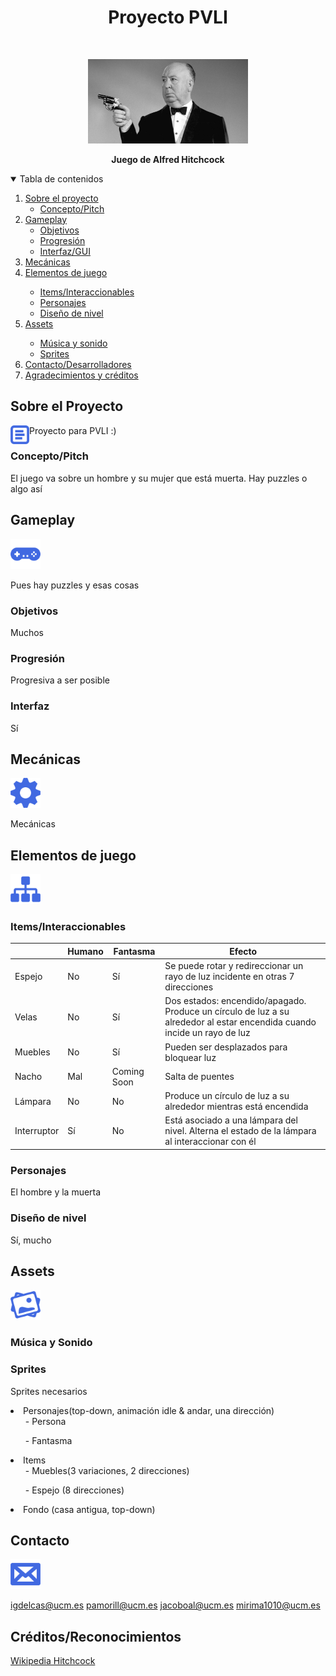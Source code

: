 <!--
*** Thanks for checking out the Best-README-Template. If you have a suggestion
*** that would make this better, please fork the repo and create a pull request
*** or simply open an issue with the tag "enhancement".
*** Thanks again! Now go create something AMAZING! :D
-->


<h1 align="center">Proyecto PVLI</h1>
  
<!-- PROJECT LOGO -->
<br />
<p align="center">
  <a href="https://github.com/miriam-m-s/GRUPO4-PVLI">
    <img src="images/hitchcock.jpg" alt="Logo" | width=256)>
  </a>
  <p align="center">
    <b>Juego de Alfred Hitchcock</b>
  </p>
</p>


<!-- TABLE OF CONTENTS -->
<details open="open">
  <summary>Tabla de contenidos</summary>
  <ol>
    <li>
      <a href="#sobre-el-proyecto">Sobre el proyecto</a>
      <ul>
        <li><a href="#Concepto/Pitch">Concepto/Pitch</a></li>
      </ul>
    </li>
    <li>
      <a href="#Gameplay">Gameplay</a>
      <ul>
        <li><a href="#Objetivos">Objetivos</a></li>
        <li><a href="#Progresión">Progresión</a></li>
        <li><a href="#Interfaz">Interfaz/GUI</a></li>
      </ul>
    </li>
    <li><a href="#usage">Mecánicas</a></li>
    <li><a href="#roadmap">Elementos de juego</a></li>
    <ul>
        <li><a href="#prerequisites">Items/Interaccionables</a></li>
        <li><a href="#installation">Personajes</a></li>
        <li><a href="#installation">Diseño de nivel</a></li>
      </ul>
    <li><a href="#contributing">Assets</a></li>
    <ul>
        <li><a href="#prerequisites">Música y sonido</a></li>
        <li><a href="#installation">Sprites</a></li>
      </ul>
    <li><a href="#contact">Contacto/Desarrolladores</a></li>
    <li><a href="#Créditos/Reconocimientos">Agradecimientos y créditos</a></li>
  </ol>
</details>

<!-- Sobre-el-Proyecto -->

## Sobre el Proyecto
<a href="https://github.com/miriam-m-s/GRUPO4-PVLI">
    <img align="left" src="images/docuicon.png" alt="Logo" | width=30)>
  </a>
  
Proyecto para PVLI :)

### Concepto/Pitch

El juego va sobre un hombre y su mujer que está muerta. Hay puzzles o algo así

<!-- Gameplay -->

## Gameplay
<a href="https://github.com/miriam-m-s/GRUPO4-PVLI">
    <img src="images/gameIcon.png" alt="Logo" | width=48)>
  </a>

Pues hay puzzles y esas cosas

### Objetivos
Muchos

### Progresión
Progresiva a ser posible

### Interfaz
Sí

<!-- Mecánicas -->
## Mecánicas
<a href="https://github.com/miriam-m-s/GRUPO4-PVLI">
    <img src="images/mecanIcon.png" alt="Logo" | width=48)>
  </a>
  
  Mecánicas

<!-- Elementos de Juego -->
## Elementos de juego
<a href="https://github.com/miriam-m-s/GRUPO4-PVLI">
    <img src="images/sitemap-64.png" alt="Logo" | width=48)>
  </a>

### Items/Interaccionables
|               |    Humano     |   Fantasma    |    Efecto     |   
| ------------- | ------------- | ------------- | ------------------------------------------------------------------------------ |
|    Espejo     |      No       |       Sí      | Se puede rotar y redireccionar un rayo de luz incidente en otras 7 direcciones |
|    Velas      |      No       |       Sí      | Dos estados: encendido/apagado. Produce un círculo de luz a su alrededor al estar encendida cuando incide un rayo de luz |
|    Muebles    |      No       |       Sí      | Pueden ser desplazados para bloquear luz |
|     Nacho     |      Mal      |  Coming Soon  | Salta de puentes |
|    Lámpara    |      No       |       No      | Produce un círculo de luz a su alrededor mientras está encendida  |
|  Interruptor  |      Sí       |       No      | Está asociado a una lámpara del nivel. Alterna el estado de la lámpara al interaccionar con él |

### Personajes
El hombre y la muerta

### Diseño de nivel
Sí, mucho

<!-- Créditos/Reconocimientos -->

## Assets
<a href="https://github.com/miriam-m-s/GRUPO4-PVLI">
    <img src="images/assetsIcon.png" alt="Logo" | width=48)>
  </a>

### Música y Sonido

### Sprites
Sprites necesarios
<li>
  Personajes(top-down, animación idle & andar, una dirección)
  <ul>
    -  Persona
    </ul>
   <ul>
    -  Fantasma
   </ul>
  </ul>
 </li>
 <li>
  Items
  <ul>
    -  Muebles(3 variaciones, 2 direcciones)
  </ul>
  <ul>
    -  Espejo (8 direcciones)
  </ul>
 </li>
 <li>
  Fondo (casa antigua, top-down)
 </li>

## Contacto
<a href="https://github.com/miriam-m-s/GRUPO4-PVLI">
    <img src="images/contactIcon.png" alt="Logo" | width=48)>
  </a>
  
igdelcas@ucm.es
pamorill@ucm.es
jacoboal@ucm.es
mirima1010@ucm.es



<!-- Créditos/Reconocimientos -->

## Créditos/Reconocimientos

[Wikipedia Hitchcock](https://es.wikipedia.org/wiki/Alfred_Hitchcock)
